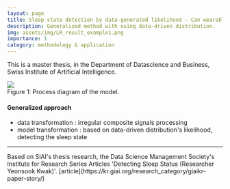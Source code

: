 ```yaml
---
layout: page
title: Sleep state detection by data-generated likelihood - Can wearable devices solve sleep
description: Generalized method with using data-driven distribution.
img: assets/img/LR_result_example1.png 
importance: 1
category: methodology & application
---
```


This is a master thesis, in the Department of Datascience and Business, Swiss Institute of Artificial Intelligence.

<!-- ![process diagram](assets/img/model_process_diagram.png) -->
<!-- ![process diagram]({{ "/assets/img/model_process_diagram.png" | relative_url }})

*Figure 1: Process diagram of the model* -->
<!-- <figure style="text-align: center;">
  <img src="{{ '/assets/img/model_process_diagram.png' | relative_url }}" alt="Process diagram" class="responsive-img">
  <figcaption style="font-style: italic; color: #555;">Figure 1: Process diagram of the model.</figcaption>
</figure> -->

<div class="img_row">
    <img class="col three" src="{{ site.baseurl }}/assets/img/model_process_diagram.png">
</div>
<div class="col three caption">
    Figure 1: Process diagram of the model.
</div>

#### Generalized approach
<ul>
    <li>data transformation : irregular composite signals processing</li>
    <li>model transformation : based on data-driven distribution's likelihood, detecting the sleep state</li>
</ul>

<hr>
Based on SIAI's thesis research, the Data Science Management Society's Institute for Research Series Articles 'Detecting Sleep Status (Researcher Yeonsook Kwak)'. [article](https://kr.giai.org/research_category/giaikr-paper-story/)